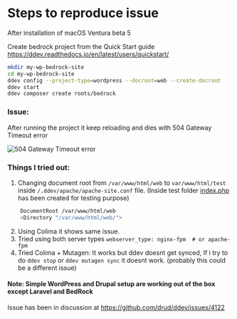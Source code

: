 # Steps to reproduce issue

After installation of macOS Ventura beta 5

Create bedrock project from the Quick Start guide
https://ddev.readthedocs.io/en/latest/users/quickstart/

```sh
mkdir my-wp-bedrock-site
cd my-wp-bedrock-site
ddev config --project-type=wordpress --docroot=web --create-docroot
ddev start
ddev composer create roots/bedrock
```

### Issue:
After running the project it keep reloading and dies with 504 Gateway Timeout error

![504 Gateway Timeout error](https://user-images.githubusercontent.com/5176243/185225725-b4c3280a-8770-41cd-b47a-a2f0784f3369.png)

### Things I tried out:

1) Changing document root from  `/var/www/html/web` to `var/www/html/test` inside `/.ddev/apache/apache-site.conf` file. (Inside test folder [index.php](https://github.com/shayanabbas/my-wp-bedrock-site/blob/master/test/index.php) has been created for testing purpose)

```sh
    DocumentRoot /var/www/html/web
    <Directory "/var/www/html/web/">
```

2) Using Colima it shows same issue.
3) Tried using both server types `webserver_type: nginx-fpm  # or apache-fpm`
4) Tried Colima + Mutagen: It works but ddev doesnt get synced, If i try to do `ddev stop` or `ddev mutagen sync` it doesnt work. (probably this could be a different issue)

#### Note: Simple WordPress and Drupal setup are working out of the box except Laravel and BedRock
Issue has been in discussion at https://github.com/drud/ddev/issues/4122
